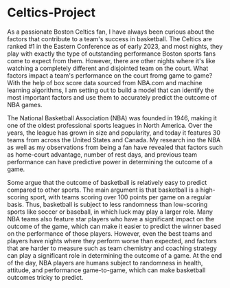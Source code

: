 # Celtics-Project

As a passionate Boston Celtics fan, I have always been curious about the factors that contribute to a team's success in basketball. The Celtics are ranked #1 in the Eastern Conference as of early 2023, and most nights, they play with exactly the type of outstanding performance Boston sports fans come to expect from them. However, there are other nights where it's like watching a completely different and disjointed team on the court. What factors impact a team's performance on the court fromg game to game? With the help of box score data sourced from NBA.com and machine learning algorithms, I am setting out to build a model that can identify the most important factors and use them to accurately predict the outcome of NBA games. 

The National Basketball Association (NBA) was founded in 1946, making it one of the oldest professional sports leagues in North America. Over the years, the league has grown in size and popularity, and today it features 30 teams from across the United States and Canada. My research ino the NBA as well as my observations from being a fan have revealed that factors such as home-court advantage, number of rest days, and previous team performance can have predictive power in determining the outcome of a game.

Some argue that the outcome of basketball is relatively easy to predict compared to other sports. The main argument is that basketball is a high-scoring sport, with teams scoring over 100 points per game on a regular basis. Thus, basketball is subject to less randomness than low-scoring sports like soccer or baseball, in which luck may play a larger role. Many NBA teams also feature star players who have a significant impact on the outcome of the game, which can make it easier to predict the winner based on the performance of those players. However, even the best teams and players have nights where they perform worse than expected, and factors that are harder to measure such as team chemistry and coaching strategy can play a significant role in determining the outcome of a game. At the end of the day, NBA players are humans subject to randomness in health, attitude, and performance game-to-game, which can make basketball outcomes tricky to predict.
